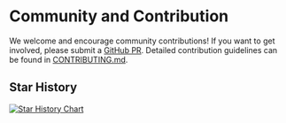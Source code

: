 # Community and Contribution

We welcome and encourage community contributions! If you want to get involved, please submit a [GitHub PR](https://github.com/KKRainbow/EasyTier/pulls). Detailed contribution guidelines can be found in [CONTRIBUTING.md](https://github.com/KKRainbow/EasyTier/blob/main/CONTRIBUTING.md).

## Star History

<a href="https://star-history.com/#KKRainbow/EasyTier&Date">
 <picture>
   <source media="(prefers-color-scheme: dark)" srcset="https://api.star-history.com/svg?repos=KKRainbow/EasyTier&type=Date&theme=dark" />
   <source media="(prefers-color-scheme: light)" srcset="https://api.star-history.com/svg?repos=KKRainbow/EasyTier&type=Date" />
   <img alt="Star History Chart" src="https://api.star-history.com/svg?repos=KKRainbow/EasyTier&type=Date" />
 </picture>
</a>
